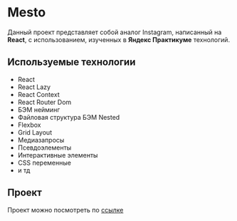# Mesto

Данный проект представляет собой аналог Instagram, написанный на **React**, с использованием, изученных в **Яндекс Практикуме** технологий.

## Используемые технологии
- React
- React Lazy
- React Context
- React Router Dom
- БЭМ нейминг
- Файловая структура БЭМ Nested
- Flexbox
- Grid Layout
- Медиазапросы
- Псевдоэлементы
- Интерактивные элементы
- CSS переменные
- и тд

## Проект
Проект можно посмотреть по [ссылке](https://fil4tov.github.io/react-mesto-auth/)
